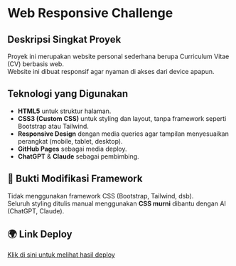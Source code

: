 # Web Responsive Challenge

##  Deskripsi Singkat Proyek  
Proyek ini merupakan website personal sederhana berupa Curriculum Vitae (CV) berbasis web.    
Website ini dibuat responsif agar nyaman di akses dari device apapun.  

##  Teknologi yang Digunakan  
- **HTML5** untuk struktur halaman.  
- **CSS3 (Custom CSS)** untuk styling dan layout, tanpa framework seperti Bootstrap atau Tailwind.  
- **Responsive Design** dengan media queries agar tampilan menyesuaikan perangkat (mobile, tablet, desktop).  
- **GitHub Pages** sebagai media deploy.
- **ChatGPT** & **Claude** sebagai pembimbing.

## 🔧 Bukti Modifikasi Framework  
Tidak menggunakan framework CSS (Bootstrap, Tailwind, dsb).  
Seluruh styling ditulis manual menggunakan **CSS murni** dibantu dengan AI (ChatGPT, Claude).

## 🌍 Link Deploy  
[Klik di sini untuk melihat hasil deploy](https://username.github.io/cv-akmal)
